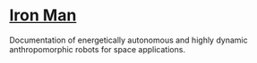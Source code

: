 # [Iron Man](https://spacexcorp.github.io/iron-man/)

Documentation of energetically autonomous and highly dynamic anthropomorphic robots for space applications.
